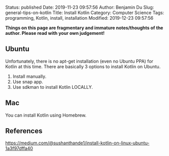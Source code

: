 Status: published
Date: 2019-11-23 09:57:56
Author: Benjamin Du
Slug: general-tips-on-kotlin
Title: Install Kotlin
Category: Computer Science
Tags: programming, Kotlin, install, installation
Modified: 2019-12-23 09:57:56

**Things on this page are fragmentary and immature notes/thoughts of the author. Please read with your own judgement!**
## Ubuntu

Unfortunately,
there is no apt-get installation (even no Ubuntu PPA) for Kotlin at this time.
There are basically 3 options to install Kotlin on Ubuntu.

1. Install manually.
2. Use snap app.
3. Use sdkman to install Kotlin LOCALLY.

## Mac

You can install Kotlin using Homebrew.

## References

https://medium.com/@sushanthande1/install-kotlin-on-linux-ubuntu-1a3f97dffa40
